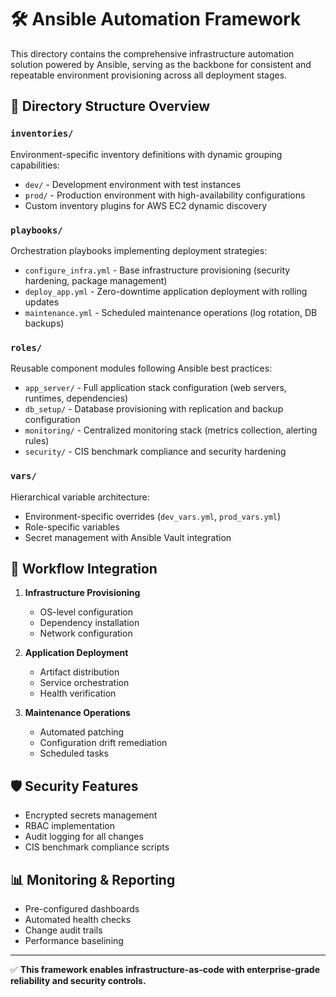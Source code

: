 # 🛠️ Ansible Automation Framework

This directory contains the comprehensive infrastructure automation solution powered by Ansible, serving as the backbone for consistent and repeatable environment provisioning across all deployment stages.

## 📂 Directory Structure Overview

### `inventories/`
Environment-specific inventory definitions with dynamic grouping capabilities:
- `dev/` - Development environment with test instances
- `prod/` - Production environment with high-availability configurations
- Custom inventory plugins for AWS EC2 dynamic discovery

### `playbooks/`
Orchestration playbooks implementing deployment strategies:
- `configure_infra.yml` - Base infrastructure provisioning (security hardening, package management)
- `deploy_app.yml` - Zero-downtime application deployment with rolling updates
- `maintenance.yml` - Scheduled maintenance operations (log rotation, DB backups)

### `roles/`
Reusable component modules following Ansible best practices:
- `app_server/` - Full application stack configuration (web servers, runtimes, dependencies)
- `db_setup/` - Database provisioning with replication and backup configuration
- `monitoring/` - Centralized monitoring stack (metrics collection, alerting rules)
- `security/` - CIS benchmark compliance and security hardening

### `vars/`
Hierarchical variable architecture:
- Environment-specific overrides (`dev_vars.yml`, `prod_vars.yml`)
- Role-specific variables
- Secret management with Ansible Vault integration

## 🔄 Workflow Integration

1. **Infrastructure Provisioning**
   - OS-level configuration
   - Dependency installation
   - Network configuration

2. **Application Deployment**
   - Artifact distribution
   - Service orchestration
   - Health verification

3. **Maintenance Operations**
   - Automated patching
   - Configuration drift remediation
   - Scheduled tasks

## 🛡️ Security Features

- Encrypted secrets management
- RBAC implementation
- Audit logging for all changes
- CIS benchmark compliance scripts

## 📊 Monitoring & Reporting

- Pre-configured dashboards
- Automated health checks
- Change audit trails
- Performance baselining

---

✅ **This framework enables infrastructure-as-code with enterprise-grade reliability and security controls.**